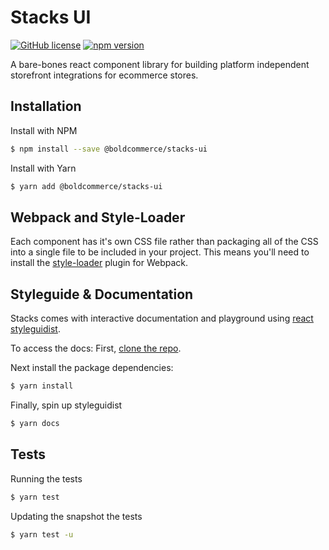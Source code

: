 # Stacks UI

[![GitHub license](https://img.shields.io/badge/license-MIT-blue.svg)](https://github.com/bold-commerce/stacks-ui/blob/main/LICENSE.md) [![npm version](https://img.shields.io/npm/v/@boldcommerce/stacks-ui.svg?style=flat)](https://www.npmjs.com/package/@boldcommerce/stacks-ui)

A bare-bones react component library for building platform independent storefront integrations for ecommerce stores.

## Installation

Install with NPM
```bash
$ npm install --save @boldcommerce/stacks-ui
```

Install with Yarn
```bash
$ yarn add @boldcommerce/stacks-ui
```

## Webpack and Style-Loader
Each component has it's own CSS file rather than packaging all of the CSS into a single file to be included in your project. This means you'll need to install the [style-loader][wsl] plugin for Webpack.


## Styleguide & Documentation
Stacks comes with interactive documentation and playground using [react styleguidist][rsg].

To access the docs: First, [clone the repo][gh].

Next install the package dependencies:
```bash
$ yarn install
```

Finally, spin up styleguidist
```bash
$ yarn docs
```

## Tests

Running the tests
```bash
$ yarn test
```

Updating the snapshot the tests
```bash
$ yarn test -u
```


[wsl]: https://github.com/webpack-contrib/style-loader
[rsg]: https://github.com/styleguidist/react-styleguidist
[gh]: https://github.com/boldcommerce/stacks-ui
